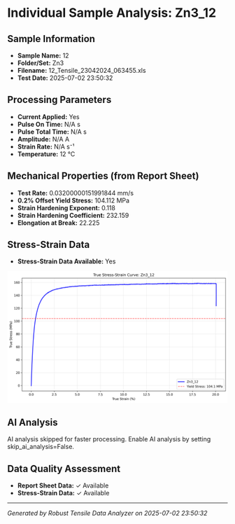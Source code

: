 # Individual Sample Analysis: Zn3_12

## Sample Information
- **Sample Name:** 12
- **Folder/Set:** Zn3
- **Filename:** 12_Tensile_23042024_063455.xls
- **Test Date:** 2025-07-02 23:50:32

## Processing Parameters
- **Current Applied:** Yes
- **Pulse On Time:** N/A s
- **Pulse Total Time:** N/A s
- **Amplitude:** N/A A
- **Strain Rate:** N/A s⁻¹
- **Temperature:** 12 °C

## Mechanical Properties (from Report Sheet)
- **Test Rate:** 0.03200000151991844 mm/s
- **0.2% Offset Yield Stress:** 104.112 MPa
- **Strain Hardening Exponent:** 0.118
- **Strain Hardening Coefficient:** 232.159
- **Elongation at Break:** 22.225

## Stress-Strain Data
- **Stress-Strain Data Available:** Yes

![Stress-Strain Curve](../individual_plots/plot_Zn3_12.png)

## AI Analysis

AI analysis skipped for faster processing. Enable AI analysis by setting skip_ai_analysis=False.

## Data Quality Assessment
- **Report Sheet Data:** ✓ Available
- **Stress-Strain Data:** ✓ Available

---
*Generated by Robust Tensile Data Analyzer on 2025-07-02 23:50:32*
